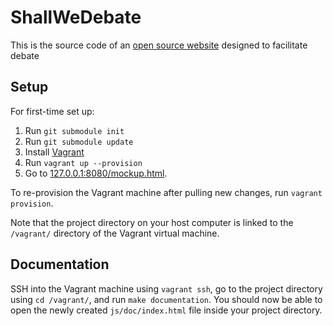 ShallWeDebate
=============

This is the source code of an [open source website](http://www.shallwedebate.com/) designed to facilitate debate

Setup
-----

For first-time set up:

1. Run `git submodule init`
2. Run `git submodule update`
2. Install [Vagrant](http://www.vagrantup.com/downloads.html)
2. Run `vagrant up --provision`
6. Go to [127.0.0.1:8080/mockup.html](http://127.0.0.1:8080/mockup.html).

To re-provision the Vagrant machine after pulling new changes, run `vagrant provision`.

Note that the project directory on your host computer is linked to the `/vagrant/` directory of the Vagrant virtual machine.

Documentation
-------------

SSH into the Vagrant machine using `vagrant ssh`, go to the project directory using `cd /vagrant/`, and run `make documentation`. You should now be able to open the newly created `js/doc/index.html` file inside your project directory.
